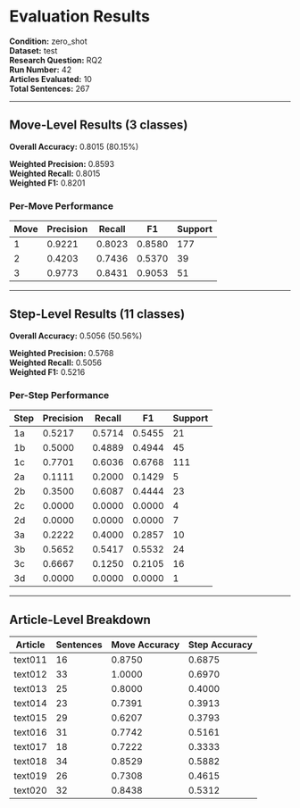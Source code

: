 # Evaluation Results

**Condition:** zero_shot  
**Dataset:** test  
**Research Question:** RQ2  
**Run Number:** 42  
**Articles Evaluated:** 10  
**Total Sentences:** 267  

---

## Move-Level Results (3 classes)

**Overall Accuracy:** 0.8015 (80.15%)  

**Weighted Precision:** 0.8593  
**Weighted Recall:** 0.8015  
**Weighted F1:** 0.8201  

### Per-Move Performance

| Move | Precision | Recall | F1 | Support |
|------|-----------|--------|----|---------|
| 1 | 0.9221 | 0.8023 | 0.8580 | 177 |
| 2 | 0.4203 | 0.7436 | 0.5370 | 39 |
| 3 | 0.9773 | 0.8431 | 0.9053 | 51 |

---

## Step-Level Results (11 classes)

**Overall Accuracy:** 0.5056 (50.56%)  

**Weighted Precision:** 0.5768  
**Weighted Recall:** 0.5056  
**Weighted F1:** 0.5216  

### Per-Step Performance

| Step | Precision | Recall | F1 | Support |
|------|-----------|--------|----|---------|
| 1a | 0.5217 | 0.5714 | 0.5455 | 21 |
| 1b | 0.5000 | 0.4889 | 0.4944 | 45 |
| 1c | 0.7701 | 0.6036 | 0.6768 | 111 |
| 2a | 0.1111 | 0.2000 | 0.1429 | 5 |
| 2b | 0.3500 | 0.6087 | 0.4444 | 23 |
| 2c | 0.0000 | 0.0000 | 0.0000 | 4 |
| 2d | 0.0000 | 0.0000 | 0.0000 | 7 |
| 3a | 0.2222 | 0.4000 | 0.2857 | 10 |
| 3b | 0.5652 | 0.5417 | 0.5532 | 24 |
| 3c | 0.6667 | 0.1250 | 0.2105 | 16 |
| 3d | 0.0000 | 0.0000 | 0.0000 | 1 |

---

## Article-Level Breakdown

| Article | Sentences | Move Accuracy | Step Accuracy |
|---------|-----------|---------------|---------------|
| text011 | 16 | 0.8750 | 0.6875 |
| text012 | 33 | 1.0000 | 0.6970 |
| text013 | 25 | 0.8000 | 0.4000 |
| text014 | 23 | 0.7391 | 0.3913 |
| text015 | 29 | 0.6207 | 0.3793 |
| text016 | 31 | 0.7742 | 0.5161 |
| text017 | 18 | 0.7222 | 0.3333 |
| text018 | 34 | 0.8529 | 0.5882 |
| text019 | 26 | 0.7308 | 0.4615 |
| text020 | 32 | 0.8438 | 0.5312 |
